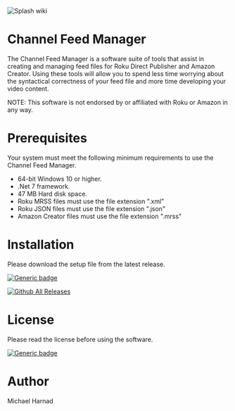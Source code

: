 ![Splash wiki](https://user-images.githubusercontent.com/34550407/227335871-298e49c3-1d51-4989-9d7b-c008d017d5b9.jpg)

# Channel Feed Manager

The Channel Feed Manager is a software suite of tools that assist in creating and managing feed files for Roku Direct Publisher and Amazon Creator.  Using these tools will allow you to spend less time worrying about the syntactical correctness of your feed file and more time developing your video content.

NOTE: This software is not endorsed by or affiliated with Roku or Amazon in any way.

# Prerequisites

Your system must meet the following minimum requirements to use the Channel Feed Manager.

* 64-bit Windows 10 or higher.
* .Net 7 framework.
* 47 MB Hard disk space.
* Roku MRSS files must use the file extension ".xml"
* Roku JSON files must use the file extension ".json"
* Amazon Creator files must use the file extension ".mrss"

# Installation

Please download the setup file from the latest release.

[![Generic badge](https://img.shields.io/badge/Download-Latest-blue.svg)](https://github.com/rrirower/Channel-Feed-Manager/releases/latest)

[![Github All Releases](https://img.shields.io/github/downloads/rrirower/Channel-Feed-Manager/total.svg)](https://github.com/rrirower/Channel-Feed-Manager/releases/latest)

# License
Please read the license before using the software.

[![Generic badge](https://img.shields.io/badge/License-EULA-blue.svg)](https://github.com/rrirower/channel-feed-manager/blob/master/LICENSE.md)

# Author
Michael Harnad

